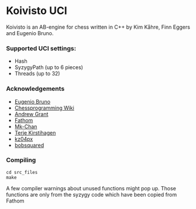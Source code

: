 # Koivisto UCI

Koivisto is an AB-engine for chess written in C++ by Kim Kåhre, Finn Eggers and Eugenio Bruno.

### Supported UCI settings:
- Hash
- SyzygyPath (up to 6 pieces)
- Threads (up to 32)

### Acknowledgements
- [Eugenio Bruno](https://github.com/Eugenio-Bruno)
- [Chessprogramming Wiki](https://www.chessprogramming.org/Main_Page)
- [Andrew Grant](https://github.com/AndyGrant/Ethereal)
- [Fathom](https://github.com/jdart1/Fathom)
- [Mk-Chan](https://github.com/Mk-Chan)
- [Terje Kirstihagen](https://github.com/TerjeKir)
- [kz04px](https://github.com/kz04px)
- [bobsquared](https://github.com/bobsquared/Mr_Bob_Chess)


### Compiling

```
cd src_files
make
```

A few compiler warnings about unused functions might pop up. Those functions are only from the syzygy code which have been copied from Fathom



